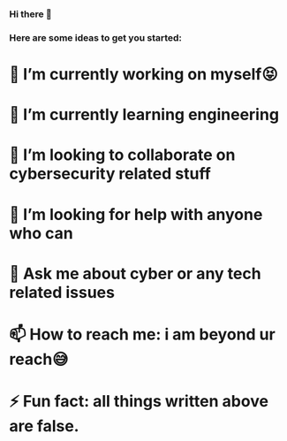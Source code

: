 ### Hi there 👋


### Here are some ideas to get you started:

# 🔭 I’m currently working on myself😝
# 🌱 I’m currently learning engineering
# 👯 I’m looking to collaborate on cybersecurity related stuff
# 🤔 I’m looking for help with anyone who can
# 💬 Ask me about cyber or any tech related issues 
# 📫 How to reach me: i am beyond ur reach😅
# ⚡ Fun fact: all things written above are false.

